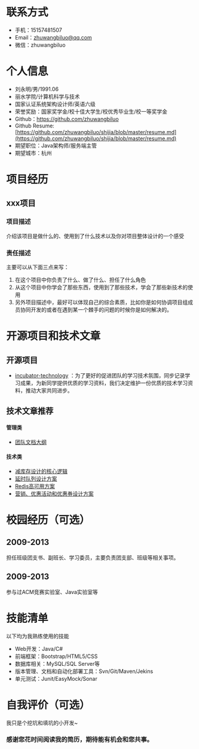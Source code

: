 # 联系方式

- 手机：15157481507
- Email：zhuwangbiluo@qq.com
- 微信：zhuwangbiluo

# 个人信息

- 刘永明/男/1991.06
- 丽水学院/计算机科学与技术
- 国家认证系统架构设计师/英语六级
- 荣誉奖励：国家奖学金/校十佳大学生/校优秀毕业生/校一等奖学金
- Github：[https://github.com/zhuwangbiluo ](https://github.com/zhuwangbiluo)
- Github Resume: [https://github.com/zhuwangbiluo/shijia/blob/master/resume.md](https://github.com/zhuwangbiluo/shijia/blob/master/resume.md)
- 期望职位：Java架构师/服务端主管
- 期望城市：杭州

# 项目经历

## xxx项目

### 项目描述

介绍该项目是做什么的、使用到了什么技术以及你对项目整体设计的一个感受

### 责任描述

主要可以从下面三点来写：

1. 在这个项目中你负责了什么、做了什么、担任了什么角色
2. 从这个项目中你学会了那些东西，使用到了那些技术，学会了那些新技术的使用
3. 另外项目描述中，最好可以体现自己的综合素质，比如你是如何协调项目组成员协同开发的或者在遇到某一个棘手的问题的时候你是如何解决的。

# 开源项目和技术文章

## 开源项目

- [incubator-technology](https://github.com/fanhaoyuegroup/incubator-technology) ：为了更好的促进团队的学习技术氛围，同步记录学习成果，为新同学提供优质的学习资料，我们决定维护一份优质的技术学习资料，推动大家共同进步。

## 技术文章推荐

#### 管理类
- [团队文档大纲](https://github.com/zhuwangbiluo/shijia/blob/master/personal-document/Fandianer/%E5%9B%A2%E9%98%9F%E6%96%87%E6%A1%A3%E5%A4%A7%E7%BA%B2.md)

#### 技术类
- [减库存设计的核心逻辑](https://github.com/zhuwangbiluo/shijia/blob/master/personal-document%2FFandianer%2F%E5%87%8F%E5%BA%93%E5%AD%98%E8%AE%BE%E8%AE%A1%E7%9A%84%E6%A0%B8%E5%BF%83%E9%80%BB%E8%BE%91.md)
- [延时队列设计方案](https://github.com/zhuwangbiluo/shijia/blob/master/personal-document/Fandianer/%E5%BB%B6%E6%97%B6%E6%B6%88%E6%81%AF%E8%AE%BE%E8%AE%A1.md)
- [Redis高可用方案](https://github.com/zhuwangbiluo/shijia/blob/master/personal-document/Redis/Redis%E9%AB%98%E5%8F%AF%E7%94%A8/Redis%E9%AB%98%E5%8F%AF%E7%94%A8%E6%96%B9%E6%A1%88.md)
- [营销、优惠活动和优惠券设计方案](https://github.com/zhuwangbiluo/shijia/blob/master/personal-document/Fandianer/%E8%90%A5%E9%94%80%E6%B4%BB%E5%8A%A8%26%E4%BC%98%E6%83%A0%E5%88%B8%E6%B4%BB%E5%8A%A8%26%E4%BC%98%E6%83%A0%E5%88%B8%E4%B8%AD%E5%BF%83.md)


# 校园经历（可选）

## 2009-2013

担任班级团支书、副班长、学习委员，主要负责团支部、班级等相关事项。

## 2009-2013
 参与过ACM竞赛实验室、Java实验室等
 
# 技能清单

以下均为我熟练使用的技能
- Web开发：Java/C#
- 前端框架：Bootstrap/HTML5/CSS
- 数据库相关：MySQL/SQL Server等
- 版本管理、文档和自动化部署工具：Svn/Git/Maven/Jekins
- 单元测试：Junit/EasyMock/Sonar

# 自我评价（可选）

我只是个挖坑和填坑的小开发~


### 感谢您花时间阅读我的简历，期待能有机会和您共事。

